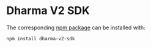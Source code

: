 # Dharma V2 SDK

The corresponding [npm package](https://www.npmjs.com/package/dharma-v2-sdk
) can be installed with:

```
npm install dharma-v2-sdk
```
